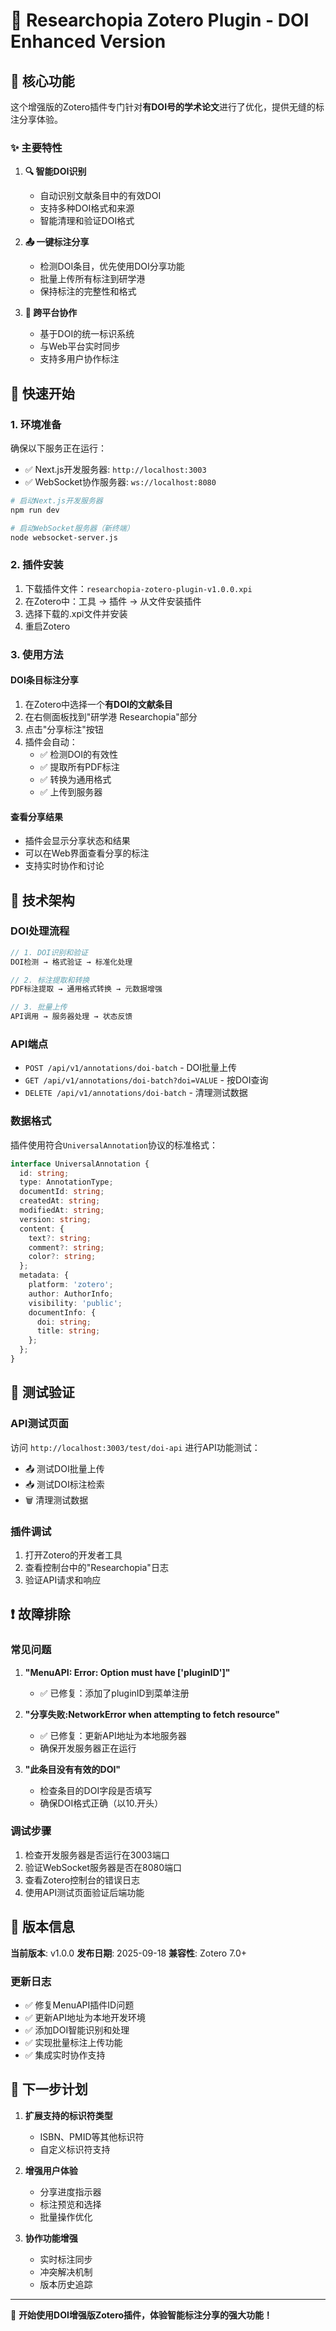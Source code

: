 # 🦓 Researchopia Zotero Plugin - DOI Enhanced Version

## 🎯 核心功能

这个增强版的Zotero插件专门针对**有DOI号的学术论文**进行了优化，提供无缝的标注分享体验。

### ✨ 主要特性

1. **🔍 智能DOI识别**
   - 自动识别文献条目中的有效DOI
   - 支持多种DOI格式和来源
   - 智能清理和验证DOI格式

2. **📤 一键标注分享**
   - 检测DOI条目，优先使用DOI分享功能
   - 批量上传所有标注到研学港
   - 保持标注的完整性和格式

3. **🤝 跨平台协作**
   - 基于DOI的统一标识系统
   - 与Web平台实时同步
   - 支持多用户协作标注

## 🚀 快速开始

### 1. 环境准备

确保以下服务正在运行：
- ✅ Next.js开发服务器: `http://localhost:3003`
- ✅ WebSocket协作服务器: `ws://localhost:8080`

```bash
# 启动Next.js开发服务器
npm run dev

# 启动WebSocket服务器（新终端）
node websocket-server.js
```

### 2. 插件安装

1. 下载插件文件：`researchopia-zotero-plugin-v1.0.0.xpi`
2. 在Zotero中：工具 → 插件 → 从文件安装插件
3. 选择下载的.xpi文件并安装
4. 重启Zotero

### 3. 使用方法

#### DOI条目标注分享
1. 在Zotero中选择一个**有DOI的文献条目**
2. 在右侧面板找到"研学港 Researchopia"部分
3. 点击"分享标注"按钮
4. 插件会自动：
   - ✅ 检测DOI的有效性
   - ✅ 提取所有PDF标注
   - ✅ 转换为通用格式
   - ✅ 上传到服务器

#### 查看分享结果
- 插件会显示分享状态和结果
- 可以在Web界面查看分享的标注
- 支持实时协作和讨论

## 🔧 技术架构

### DOI处理流程
```javascript
// 1. DOI识别和验证
DOI检测 → 格式验证 → 标准化处理

// 2. 标注提取和转换
PDF标注提取 → 通用格式转换 → 元数据增强

// 3. 批量上传
API调用 → 服务器处理 → 状态反馈
```

### API端点
- `POST /api/v1/annotations/doi-batch` - DOI批量上传
- `GET /api/v1/annotations/doi-batch?doi=VALUE` - 按DOI查询
- `DELETE /api/v1/annotations/doi-batch` - 清理测试数据

### 数据格式
插件使用符合`UniversalAnnotation`协议的标准格式：

```typescript
interface UniversalAnnotation {
  id: string;
  type: AnnotationType;
  documentId: string;
  createdAt: string;
  modifiedAt: string;
  version: string;
  content: {
    text?: string;
    comment?: string;
    color?: string;
  };
  metadata: {
    platform: 'zotero';
    author: AuthorInfo;
    visibility: 'public';
    documentInfo: {
      doi: string;
      title: string;
    };
  };
}
```

## 🧪 测试验证

### API测试页面
访问 `http://localhost:3003/test/doi-api` 进行API功能测试：
- 📤 测试DOI批量上传
- 📥 测试DOI标注检索  
- 🗑️ 清理测试数据

### 插件调试
1. 打开Zotero的开发者工具
2. 查看控制台中的"Researchopia"日志
3. 验证API请求和响应

## ❗ 故障排除

### 常见问题

1. **"MenuAPI: Error: Option must have ['pluginID']"**
   - ✅ 已修复：添加了pluginID到菜单注册

2. **"分享失败:NetworkError when attempting to fetch resource"**
   - ✅ 已修复：更新API地址为本地服务器
   - 确保开发服务器正在运行

3. **"此条目没有有效的DOI"**
   - 检查条目的DOI字段是否填写
   - 确保DOI格式正确（以10.开头）

### 调试步骤
1. 检查开发服务器是否运行在3003端口
2. 验证WebSocket服务器是否在8080端口
3. 查看Zotero控制台的错误日志
4. 使用API测试页面验证后端功能

## 🔄 版本信息

**当前版本**: v1.0.0
**发布日期**: 2025-09-18
**兼容性**: Zotero 7.0+

### 更新日志
- ✅ 修复MenuAPI插件ID问题
- ✅ 更新API地址为本地开发环境
- ✅ 添加DOI智能识别和处理
- ✅ 实现批量标注上传功能
- ✅ 集成实时协作支持

## 🌟 下一步计划

1. **扩展支持的标识符类型**
   - ISBN、PMID等其他标识符
   - 自定义标识符支持

2. **增强用户体验**  
   - 分享进度指示器
   - 标注预览和选择
   - 批量操作优化

3. **协作功能增强**
   - 实时标注同步
   - 冲突解决机制
   - 版本历史追踪

---

🎉 **开始使用DOI增强版Zotero插件，体验智能标注分享的强大功能！**